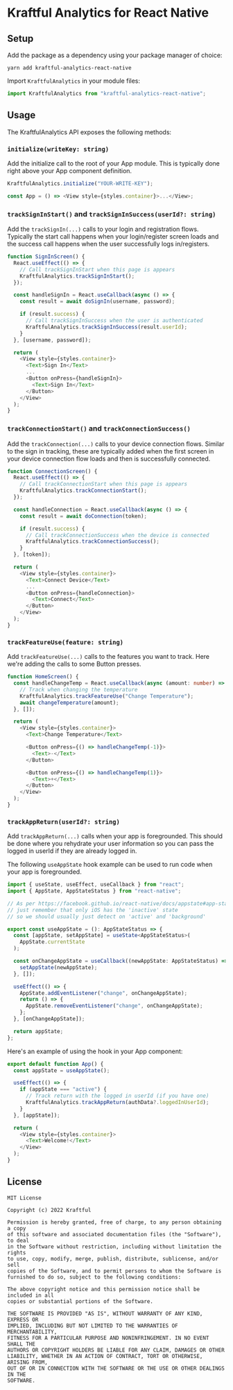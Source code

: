 # Kraftful Analytics for React Native

## Setup

Add the package as a dependency using your package manager of choice:

```
yarn add kraftful-analytics-react-native
```

Import `KraftfulAnalytics` in your module files:

```typescript
import KraftfulAnalytics from "kraftful-analytics-react-native";
```

## Usage

The KraftfulAnalytics API exposes the following methods:

### `initialize(writeKey: string)`

Add the initialize call to the root of your App module. This is typically done right above your App component definition.

```typescript
KraftfulAnalytics.initialize("YOUR-WRITE-KEY");

const App = () => <View style={styles.container}>...</View>;
```

### `trackSignInStart()` and `trackSignInSuccess(userId?: string)`

Add the `trackSignIn(...)` calls to your login and registration flows. Typically the start call happens when your login/register screen loads and the success call happens when the user successfully logs in/registers.

```typescript
function SignInScreen() {
  React.useEffect(() => {
    // Call trackSignInStart when this page is appears
    KraftfulAnalytics.trackSignInStart();
  });

  const handleSignIn = React.useCallback(async () => {
    const result = await doSignIn(username, password);

    if (result.success) {
      // Call trackSignInSuccess when the user is authenticated
      KraftfulAnalytics.trackSignInSuccess(result.userId);
    }
  }, [username, password]);

  return (
    <View style={styles.container}>
      <Text>Sign In</Text>
      ...
      <Button onPress={handleSignIn}>
        <Text>Sign In</Text>
      </Button>
    </View>
  );
}
```

### `trackConnectionStart()` and `trackConnectionSuccess()`

Add the `trackConnection(...)` calls to your device connection flows. Similar to the sign in tracking, these are typically added when the first screen in your device connection flow loads and then is successfully connected.

```typescript
function ConnectionScreen() {
  React.useEffect(() => {
    // Call trackConnectionStart when this page is appears
    KraftfulAnalytics.trackConnectionStart();
  });

  const handleConnection = React.useCallback(async () => {
    const result = await doConnection(token);

    if (result.success) {
      // Call trackConnectionSuccess when the device is connected
      KraftfulAnalytics.trackConnectionSuccess();
    }
  }, [token]);

  return (
    <View style={styles.container}>
      <Text>Connect Device</Text>
      ...
      <Button onPress={handleConnection}>
        <Text>Connect</Text>
      </Button>
    </View>
  );
}
```

### `trackFeatureUse(feature: string)`

Add `trackFeatureUse(...)` calls to the features you want to track. Here we're adding the calls to some Button presses.

```typescript
function HomeScreen() {
  const handleChangeTemp = React.useCallback(async (amount: number) => {
    // Track when changing the temperature
    KraftfulAnalytics.trackFeatureUse("Change Temperature");
    await changeTemperature(amount);
  }, []);

  return (
    <View style={styles.container}>
      <Text>Change Temperature</Text>

      <Button onPress={() => handleChangeTemp(-1)}>
        <Text>-</Text>
      </Button>

      <Button onPress={() => handleChangeTemp(1)}>
        <Text>+</Text>
      </Button>
    </View>
  );
}
```

### `trackAppReturn(userId?: string)`

Add `trackAppReturn(...)` calls when your app is foregrounded. This should be done where you rehydrate your user information so you can pass the logged in userId if they are already logged in.

The following `useAppState` hook example can be used to run code when your app is foregrounded.

```typescript
import { useState, useEffect, useCallback } from "react";
import { AppState, AppStateStatus } from "react-native";

// As per https://facebook.github.io/react-native/docs/appstate#app-states
// just remember that only iOS has the 'inactive' state
// so we should usually just detect on 'active' and 'background'

export const useAppState = (): AppStateStatus => {
  const [appState, setAppState] = useState<AppStateStatus>(
    AppState.currentState
  );

  const onChangeAppState = useCallback((newAppState: AppStateStatus) => {
    setAppState(newAppState);
  }, []);

  useEffect(() => {
    AppState.addEventListener("change", onChangeAppState);
    return () => {
      AppState.removeEventListener("change", onChangeAppState);
    };
  }, [onChangeAppState]);

  return appState;
};
```

Here's an example of using the hook in your App component:

```typescript
export default function App() {
  const appState = useAppState();

  useEffect(() => {
    if (appState === "active") {
      // Track return with the logged in userId (if you have one)
      KraftfulAnalytics.trackAppReturn(authData?.loggedInUserId);
    }
  }, [appState]);

  return (
    <View style={styles.container}>
      <Text>Welcome!</Text>
    </View>
  );
}
```

## License

```
MIT License

Copyright (c) 2022 Kraftful

Permission is hereby granted, free of charge, to any person obtaining a copy
of this software and associated documentation files (the "Software"), to deal
in the Software without restriction, including without limitation the rights
to use, copy, modify, merge, publish, distribute, sublicense, and/or sell
copies of the Software, and to permit persons to whom the Software is
furnished to do so, subject to the following conditions:

The above copyright notice and this permission notice shall be included in all
copies or substantial portions of the Software.

THE SOFTWARE IS PROVIDED "AS IS", WITHOUT WARRANTY OF ANY KIND, EXPRESS OR
IMPLIED, INCLUDING BUT NOT LIMITED TO THE WARRANTIES OF MERCHANTABILITY,
FITNESS FOR A PARTICULAR PURPOSE AND NONINFRINGEMENT. IN NO EVENT SHALL THE
AUTHORS OR COPYRIGHT HOLDERS BE LIABLE FOR ANY CLAIM, DAMAGES OR OTHER
LIABILITY, WHETHER IN AN ACTION OF CONTRACT, TORT OR OTHERWISE, ARISING FROM,
OUT OF OR IN CONNECTION WITH THE SOFTWARE OR THE USE OR OTHER DEALINGS IN THE
SOFTWARE.
```
